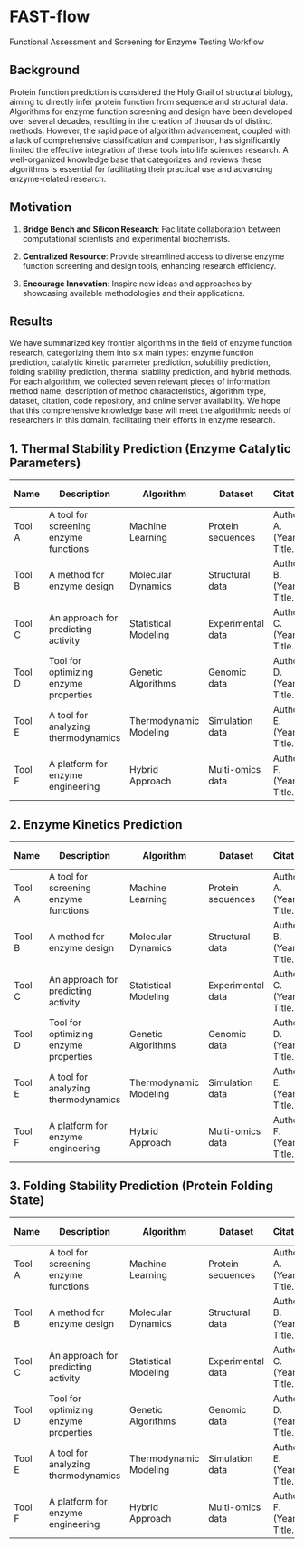 # FAST-flow
Functional Assessment and Screening for Enzyme Testing Workflow

## Background
Protein function prediction is considered the Holy Grail of structural biology, aiming to directly infer protein function from sequence and structural data. Algorithms for enzyme function screening and design have been developed over several decades, resulting in the creation of thousands of distinct methods. However, the rapid pace of algorithm advancement, coupled with a lack of comprehensive classification and comparison, has significantly limited the effective integration of these tools into life sciences research. A well-organized knowledge base that categorizes and reviews these algorithms is essential for facilitating their practical use and advancing enzyme-related research.

## Motivation
1. **Bridge Bench and Silicon Research**: Facilitate collaboration between computational scientists and experimental biochemists.

2. **Centralized Resource**: Provide streamlined access to diverse enzyme function screening and design tools, enhancing research efficiency.

3. **Encourage Innovation**: Inspire new ideas and approaches by showcasing available methodologies and their applications.

## Results
We have summarized key frontier algorithms in the field of enzyme function research, categorizing them into six main types: enzyme function prediction, catalytic kinetic parameter prediction, solubility prediction, folding stability prediction, thermal stability prediction, and hybrid methods. For each algorithm, we collected seven relevant pieces of information: method name, description of method characteristics, algorithm type, dataset, citation, code repository, and online server availability. We hope that this comprehensive knowledge base will meet the algorithmic needs of researchers in this domain, facilitating their efforts in enzyme research.

## 1. Thermal Stability Prediction (Enzyme Catalytic Parameters)
| Name          | Description                          | Algorithm      | Dataset              | Citation                    | Repository                    | Web Server           |
|---------------|--------------------------------------|---------------------|------------------------|-----------------------------|----------------------------------------|----------------------|
| Tool A        | A tool for screening enzyme functions| Machine Learning     | Protein sequences       | Author A. (Year). Title.  | [Link to Tool A](http://example.com)  | [Tool A Web Server](http://example.com) |
| Tool B        | A method for enzyme design           | Molecular Dynamics    | Structural data         | Author B. (Year). Title.  | [Link to Tool B](http://example.com)  | No                   |
| Tool C        | An approach for predicting activity   | Statistical Modeling  | Experimental data       | Author C. (Year). Title.  | [Link to Tool C](http://example.com)  | [Tool C Web Server](http://example.com) |
| Tool D        | Tool for optimizing enzyme properties | Genetic Algorithms    | Genomic data           | Author D. (Year). Title.  | [Link to Tool D](http://example.com)  | No                   |
| Tool E        | A tool for analyzing thermodynamics   | Thermodynamic Modeling| Simulation data         | Author E. (Year). Title.  | [Link to Tool E](http://example.com)  | [Tool E Web Server](http://example.com) |
| Tool F        | A platform for enzyme engineering      | Hybrid Approach       | Multi-omics data       | Author F. (Year). Title.  | [Link to Tool F](http://example.com)  | No                   |

## 2. Enzyme Kinetics Prediction
| Name          | Description                          | Algorithm      | Dataset              | Citation                    | Repository                     | Web Server           |
|---------------|--------------------------------------|---------------------|------------------------|-----------------------------|----------------------------------------|----------------------|
| Tool A        | A tool for screening enzyme functions| Machine Learning     | Protein sequences       | Author A. (Year). Title.  | [Link to Tool A](http://example.com)  | [Tool A Web Server](http://example.com) |
| Tool B        | A method for enzyme design           | Molecular Dynamics    | Structural data         | Author B. (Year). Title.  | [Link to Tool B](http://example.com)  | No                   |
| Tool C        | An approach for predicting activity   | Statistical Modeling  | Experimental data       | Author C. (Year). Title.  | [Link to Tool C](http://example.com)  | [Tool C Web Server](http://example.com) |
| Tool D        | Tool for optimizing enzyme properties | Genetic Algorithms    | Genomic data           | Author D. (Year). Title.  | [Link to Tool D](http://example.com)  | No                   |
| Tool E        | A tool for analyzing thermodynamics   | Thermodynamic Modeling| Simulation data         | Author E. (Year). Title.  | [Link to Tool E](http://example.com)  | [Tool E Web Server](http://example.com) |
| Tool F        | A platform for enzyme engineering      | Hybrid Approach       | Multi-omics data       | Author F. (Year). Title.  | [Link to Tool F](http://example.com)  | No                   |

## 3. Folding Stability Prediction (Protein Folding State)
| Name          | Description                          | Algorithm      | Dataset              | Citation                    | Repository                        | Web Server           |
|---------------|--------------------------------------|---------------------|------------------------|-----------------------------|----------------------------------------|----------------------|
| Tool A        | A tool for screening enzyme functions| Machine Learning     | Protein sequences       | Author A. (Year). Title.  | [Link to Tool A](http://example.com)  | [Tool A Web Server](http://example.com) |
| Tool B        | A method for enzyme design           | Molecular Dynamics    | Structural data         | Author B. (Year). Title.  | [Link to Tool B](http://example.com)  | No                   |
| Tool C        | An approach for predicting activity   | Statistical Modeling  | Experimental data       | Author C. (Year). Title.  | [Link to Tool C](http://example.com)  | [Tool C Web Server](http://example.com) |
| Tool D        | Tool for optimizing enzyme properties | Genetic Algorithms    | Genomic data           | Author D. (Year). Title.  | [Link to Tool D](http://example.com)  | No                   |
| Tool E        | A tool for analyzing thermodynamics   | Thermodynamic Modeling| Simulation data         | Author E. (Year). Title.  | [Link to Tool E](http://example.com)  | [Tool E Web Server](http://example.com) |
| Tool F        | A platform for enzyme engineering      | Hybrid Approach       | Multi-omics data       | Author F. (Year). Title.  | [Link to Tool F](http://example.com)  | No                   |
